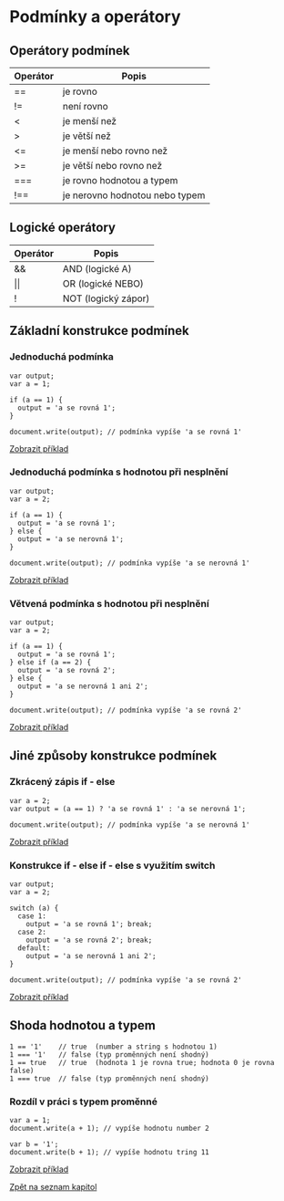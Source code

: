 # Podmínky a operátory

## Operátory podmínek
Operátor | Popis
-------- | -----
\=\= | je rovno
\!\= | není rovno
\< | je menší než
\> | je větší než
\<\= | je menší nebo rovno než
\>\= | je větší nebo rovno než
\=\=\= | je rovno hodnotou a typem
\!\=\= | je nerovno hodnotou nebo typem

## Logické operátory
Operátor | Popis
-------- | -----
\&\& | AND (logické A)
\|\| | OR (logické NEBO)
\! | NOT (logický zápor)

## Základní konstrukce podmínek
### Jednoduchá podmínka
```
var output;
var a = 1;

if (a == 1) {
  output = 'a se rovná 1';
}

document.write(output); // podmínka vypíše 'a se rovná 1'
```
[Zobrazit příklad](https://jsfiddle.net/kaspim/9ub2xaLs/1/)

### Jednoduchá podmínka s hodnotou při nesplnění
```
var output;
var a = 2;

if (a == 1) {
  output = 'a se rovná 1';
} else {
  output = 'a se nerovná 1';
}

document.write(output); // podmínka vypíše 'a se nerovná 1'
```
[Zobrazit příklad](https://jsfiddle.net/kaspim/9ub2xaLs/2/)

### Větvená podmínka s hodnotou při nesplnění
```
var output;
var a = 2;

if (a == 1) {
  output = 'a se rovná 1';
} else if (a == 2) {
  output = 'a se rovná 2';
} else {
  output = 'a se nerovná 1 ani 2';
}

document.write(output); // podmínka vypíše 'a se rovná 2'
```
[Zobrazit příklad](https://jsfiddle.net/kaspim/9ub2xaLs/3/)

## Jiné způsoby konstrukce podmínek
### Zkrácený zápis if - else
```
var a = 2;
var output = (a == 1) ? 'a se rovná 1' : 'a se nerovná 1';

document.write(output); // podmínka vypíše 'a se nerovná 1'
```
[Zobrazit příklad](https://jsfiddle.net/kaspim/9ub2xaLs/5/)

### Konstrukce if - else if - else s využitím switch
```
var output;
var a = 2;

switch (a) {
  case 1:
    output = 'a se rovná 1'; break;
  case 2:
    output = 'a se rovná 2'; break;
  default:
    output = 'a se nerovná 1 ani 2';
}

document.write(output); // podmínka vypíše 'a se rovná 2'
```
[Zobrazit příklad](https://jsfiddle.net/kaspim/9ub2xaLs/4/)

## Shoda hodnotou a typem
```
1 == '1'    // true  (number a string s hodnotou 1)
1 === '1'   // false (typ proměnných není shodný)
1 == true   // true  (hodnota 1 je rovna true; hodnota 0 je rovna false)
1 === true  // false (typ proměnných není shodný)
```

### Rozdíl v práci s typem proměnné
```
var a = 1;
document.write(a + 1); // vypíše hodnotu number 2

var b = '1';
document.write(b + 1); // vypíše hodnotu tring 11

```
[Zobrazit příklad](https://jsfiddle.net/kaspim/9ub2xaLs/6/)

[Zpět na seznam kapitol](https://github.com/kaspim/pgs-training-js-basics-srcs/)
